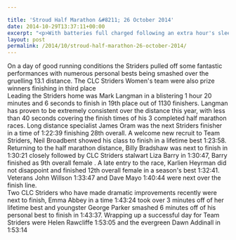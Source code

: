 ```yaml
---

title: 'Stroud Half Marathon &#8211; 26 October 2014'
date: 2014-10-29T13:37:11+00:00
excerpt: "<p>With batteries full charged following an extra hour's sleep 12 CLC Striders set out to tackle the 33rd annual Stroud Half Marathon.</p>"
layout: post
permalink: /2014/10/stroud-half-marathon-26-october-2014/
---
```

On a day of good running conditions the Striders pulled off some fantastic performances with numerous personal bests being smashed over the gruelling 13.1 distance. The CLC Striders Women's team were also prize winners finishing in third place  
Leading the Striders home was Mark Langman in a blistering 1 hour 20 minutes and 6 seconds to finish in 19th place out of 1130 finishers. Langman has proven to be extremely consistent over the distance this year, with less than 40 seconds covering the finish times of his 3 completed half marathon races. Long distance specialist James Oram was the next Striders finisher in a time of 1:22:39 finishing 28th overall. A welcome new recruit to Team Striders, Neil Broadbent showed his class to finish in a lifetime best 1:23:58. Returning to the half marathon distance, Billy Bradshaw was next to finish in 1:30:21 closely followed by CLC Striders stalwart Liza Barry in 1:30:47, Barry finished as 9th overall female . A late entry to the race, Karlien Heyrman did not disappoint and finished 12th overall female in a season's best 1:32:41. Veterans John Willson 1:33:47 and Dave Mayo 1:40:44 were next over the finish line.  
Two CLC Striders who have made dramatic improvements recently were next to finish, Emma Abbey in a time 1:43:24 took over 3 minutes off of her lifetime best and youngster George Parker smashed 6 minutes off of his personal best to finish in 1:43:37. Wrapping up a successful day for Team Striders were Helen Rawcliffe 1:53:05 and the evergreen Dawn Addinall in 1:53:14